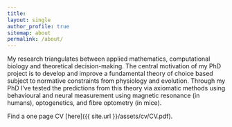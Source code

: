 ```yaml
---
title: 
layout: single
author_profile: true
sitemap: about
permalink: /about/
---
```


My research triangulates between applied mathematics, computational biology and theoretical decision-making. The central motivation of my PhD project is to develop and improve a fundamental theory of choice based subject to normative constraints from physiology and evolution. Through my PhD I’ve tested the predictions from this theory via axiomatic methods using behavioural and neural measurement using magnetic resonance (in humans), optogenetics, and fibre optometry (in mice). 

Find a one page CV [here]({{ site.url }}/assets/cv/CV.pdf). 